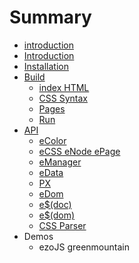 # Summary

* [introduction](README.md)
* [Introduction](docs/introduction.md)
* [Installation](docs/Installation.md)
* [Build](docs/Build.md)
   * [index HTML](docs/Build.md#index-html)
   * [CSS Syntax](docs/Build.md#css-syntax)
   * [Pages](docs/Build.md#pages)
   * [Run](docs/Build.md#run)
* [API](docs/API.md)
   * [eColor](docs/API.md#ecolor)
   * [eCSS eNode ePage](docs/API.md#ecss-enode-epage)
   * [eManager](docs/API.md#emanager)
   * [eData](docs/API.md#edata)
   * [PX](docs/API.md#px)
   * [eDom](docs/API.md#edom)
   * [e$(doc)](docs/API.md#edoc)
   * [e$(dom)](docs/API.md#edom-1)
   * [CSS Parser](docs/API.md#parsecssval)
* Demos
   * ezoJS greenmountain

